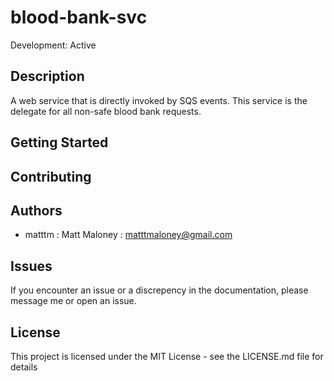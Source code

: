 # blood-bank-svc

Development: Active

## Description

A web service that is directly invoked by SQS events. This service is the delegate for all non-safe blood bank requests.

## Getting Started

## Contributing

## Authors
- matttm : Matt Maloney : matttmaloney@gmail.com
## Issues
If you encounter an issue or a discrepency in the documentation, please message me or open an issue.
## License
This project is licensed under the MIT License - see the LICENSE.md file for details

